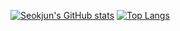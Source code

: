 [![Seokjun's GitHub stats](https://github-readme-stats.vercel.app/api?username=boiledEgg-s&show_icons=true)](https://github.com/boiledEgg-s/github-readme-stats)
[![Top Langs](https://github-readme-stats.vercel.app/api/top-langs/?username=boiledEgg-s)](https://github.com/boiledEgg-s/github-readme-stats)
